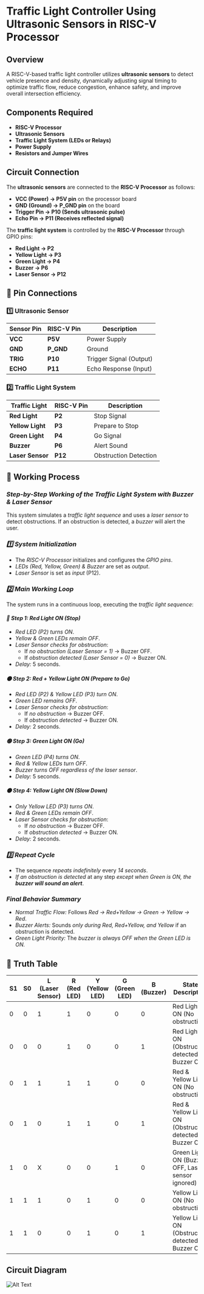 # Traffic Light Controller Using Ultrasonic Sensors in RISC-V Processor

## **Overview**  
A RISC-V-based traffic light controller utilizes **ultrasonic sensors** to detect vehicle presence and density, dynamically adjusting signal timing to optimize traffic flow, reduce congestion, enhance safety, and improve overall intersection efficiency.  

## **Components Required**  
- **RISC-V Processor**  
- **Ultrasonic Sensors**  
- **Traffic Light System (LEDs or Relays)**  
- **Power Supply**  
- **Resistors and Jumper Wires**  

## **Circuit Connection**  
The **ultrasonic sensors** are connected to the **RISC-V Processor** as follows:  
- **VCC (Power) → P5V pin** on the processor board  
- **GND (Ground) → P_GND pin** on the board  
- **Trigger Pin → P10 (Sends ultrasonic pulse)**  
- **Echo Pin → P11 (Receives reflected signal)**  

The **traffic light system** is controlled by the **RISC-V Processor** through GPIO pins:  
- **Red Light → P2**  
- **Yellow Light → P3**  
- **Green Light → P4**  
- **Buzzer → P6**  
- **Laser Sensor → P12**  

## 📌 **Pin Connections**  
### **1️⃣ Ultrasonic Sensor**  
| **Sensor Pin** | **RISC-V Pin** | **Description** |  
|---------------|----------------|----------------|  
| **VCC**       | **P5V**        | Power Supply  |  
| **GND**       | **P_GND**      | Ground        |  
| **TRIG**      | **P10**        | Trigger Signal (Output) |  
| **ECHO**      | **P11**        | Echo Response (Input) |  

### **2️⃣ Traffic Light System**  
| **Traffic Light** | **RISC-V Pin** | **Description** |  
|------------------|----------------|----------------|  
| **Red Light**     | **P2**         | Stop Signal |  
| **Yellow Light**  | **P3**         | Prepare to Stop |  
| **Green Light**   | **P4**         | Go Signal |  
| **Buzzer**        | **P6**         | Alert Sound |  
| **Laser Sensor**  | **P12**        | Obstruction Detection |  

## 📌 **Working Process**  
### *Step-by-Step Working of the Traffic Light System with Buzzer & Laser Sensor*  
This system simulates a *traffic light sequence* and uses a *laser sensor* to detect obstructions. If an obstruction is detected, a *buzzer* will alert the user.  

### *1️⃣ System Initialization*  
- The *RISC-V Processor* initializes and configures the *GPIO pins*.  
- *LEDs (Red, Yellow, Green) & Buzzer* are set as *output*.  
- *Laser Sensor* is set as *input* (P12).  

### *2️⃣ Main Working Loop*  
The system runs in a continuous loop, executing the *traffic light sequence*:  

#### *🔴 Step 1: Red Light ON (Stop)*  
- *Red LED (P2) turns ON*.  
- *Yellow & Green LEDs remain OFF*.  
- *Laser Sensor checks for obstruction*:  
  - If *no obstruction (Laser Sensor = 1)* → Buzzer OFF.  
  - If *obstruction detected (Laser Sensor = 0)* → Buzzer ON.  
- *Delay:* 5 seconds.  

#### *🟠 Step 2: Red + Yellow Light ON (Prepare to Go)*  
- *Red LED (P2) & Yellow LED (P3) turn ON*.  
- *Green LED remains OFF*.  
- *Laser Sensor checks for obstruction*:  
  - If *no obstruction* → Buzzer OFF.  
  - If *obstruction detected* → Buzzer ON.  
- *Delay:* 2 seconds.  

#### *🟢 Step 3: Green Light ON (Go)*  
- *Green LED (P4) turns ON*.  
- *Red & Yellow LEDs turn OFF*.  
- *Buzzer turns OFF regardless of the laser sensor*.  
- *Delay:* 5 seconds.  

#### *🟠 Step 4: Yellow Light ON (Slow Down)*  
- *Only Yellow LED (P3) turns ON*.  
- *Red & Green LEDs remain OFF*.  
- *Laser Sensor checks for obstruction*:  
  - If *no obstruction* → Buzzer OFF.  
  - If *obstruction detected* → Buzzer ON.  
- *Delay:* 2 seconds.  

### *3️⃣ Repeat Cycle*  
- The sequence *repeats indefinitely* every *14 seconds*.  
- *If an obstruction is detected* at any step *except when Green is ON, the **buzzer will sound an alert***.  

### *Final Behavior Summary*  
- *Normal Traffic Flow:* Follows *Red → Red+Yellow → Green → Yellow → Red*.  
- *Buzzer Alerts:* Sounds *only during Red, Red+Yellow, and Yellow* if an obstruction is detected.  
- *Green Light Priority:* The *buzzer is always OFF when the Green LED is ON.*  

## 📌 **Truth Table**  
| **S1** | **S0** | **L (Laser Sensor)** | **R (Red LED)** | **Y (Yellow LED)** | **G (Green LED)** | **B (Buzzer)** | **State Description** |  
|------|------|----------------|-------------|--------------|-------------|------------|------------------|  
| 0    | 0    | 1              | 1           | 0            | 0           | 0          | Red Light ON (No obstruction) |  
| 0    | 0    | 0              | 1           | 0            | 0           | 1          | Red Light ON (Obstruction detected - Buzzer ON) |  
| 0    | 1    | 1              | 1           | 1            | 0           | 0          | Red & Yellow Light ON (No obstruction) |  
| 0    | 1    | 0              | 1           | 1            | 0           | 1          | Red & Yellow Light ON (Obstruction detected - Buzzer ON) |  
| 1    | 0    | X              | 0           | 0            | 1           | 0          | Green Light ON (Buzzer OFF, Laser sensor ignored) |  
| 1    | 1    | 1              | 0           | 1            | 0           | 0          | Yellow Light ON (No obstruction) |  
| 1    | 1    | 0              | 0           | 1            | 0           | 1          | Yellow Light ON (Obstruction detected - Buzzer ON) |  

## Circuit Diagram  
![Alt Text](snapshots/Traffic_Light_Controller_RISCV.PNG)  
```

